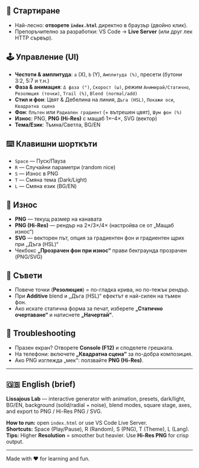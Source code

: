 
## 🚀 Стартиране
- Най-лесно: **отворете `index.html`** директно в браузър (двойно клик).
- Препоръчително за разработки: VS Code → **Live Server** (или друг лек HTTP сървър).

## 🕹️ Управление (UI)
- **Честоти & амплитуда**: `a` (X), `b` (Y), `Амплитуда (%)`, пресети (бутони 3:2, 5:7 и т.н.)
- **Фаза & анимация**: `Δ фаза (°)`, `Скорост (ω)`, режим `Анимирай/Статично`, `Резолюция (точки)`, `Trail (%)`, `Blend (normal/add)`
- **Стил и фон**: Цвят & Дебелина на линия, `Дъга (HSL)`, `Покажи оси`, `Квадратна сцена`
- **Фон**: `Плътен` или `Радиален градиент` (+ вътрешен цвят), `Шум фон (%)`
- **Износ**: PNG, **PNG (Hi-Res)** с мащаб 1×–4×, SVG (вектор)
- **Тема/Език**: Тъмна/Светла, BG/EN

## ⌨️ Клавишни шорткъти
- `Space` — Пуск/Пауза
- `R` — Случайни параметри (random nice)
- `S` — Износ в PNG
- `T` — Смяна тема (Dark/Light)
- `L` — Смяна език (BG/EN)

## 💾 Износ
- **PNG** — текущ размер на канавата
- **PNG (Hi-Res)** — рендър на 2×/3×/4× (настройва се от „Мащаб износ“)
- **SVG** — векторен път, опция за градиентен фон и градиентен щрих при „Дъга (HSL)“
- Чекбокс **„Прозрачен фон при износ“** прави бекграунда прозрачен (PNG/SVG)

## 🧩 Съвети
- Повече точки (**Резолюция**) = по-гладка крива, но по-тежък рендър.
- При **Additive** blend и „Дъга (HSL)“ ефектът е най-силен на тъмен фон.
- Ако искате статична форма за печат, изберете **„Статично очертаване“** и натиснете **„Начертай“**.

## 🐞 Troubleshooting
- Празен екран? Отворете **Console (F12)** и споделете грешката.
- На телефони: включете **„Квадратна сцена“** за по-добра композиция.
- Ако PNG изглежда „мек“: ползвайте **PNG (Hi-Res)**.

---

## 🇬🇧 English (brief)

**Lissajous Lab** — interactive generator with animation, presets, dark/light, BG/EN, background (solid/radial + noise), blend modes, square stage, axes, and export to PNG / Hi-Res PNG / SVG.

**How to run:** open `index.html` or use VS Code Live Server.  
**Shortcuts:** Space (Play/Pause), R (Random), S (PNG), T (Theme), L (Lang).  
**Tips:** Higher **Resolution** = smoother but heavier. Use **Hi-Res PNG** for crisp output.

---

Made with ❤️ for learning and fun.
